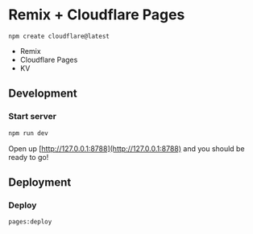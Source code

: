 # Remix + Cloudflare Pages

`npm create cloudflare@latest`

- Remix
- Cloudflare Pages
- KV

## Development

### Start server

```sh
npm run dev
```

Open up [http://127.0.0.1:8788](http://127.0.0.1:8788) and you should be ready to go!

## Deployment

### Deploy

```sh
pages:deploy
```
